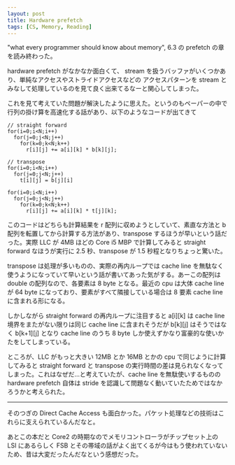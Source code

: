 ```yaml
---
layout: post
title: Hardware prefetch
tags: [CS, Memory, Reading]
---
```


"what every programmer should know about memory", 6.3 の prefetch の章を読み終わった。

hardware prefetch がなかなか面白くて、 stream を扱うバッファがいくつかあり、単純なアクセスやストライドアクセスなどの
アクセスパターンを stream とみなして処理しているのを見て良く出来てるなーと関心してしまった。

これを見て考えていた問題が解決したように思えた。というのもペーパーの中で行列の掛け算を高速化する話があり、以下のようなコードが出てきて

```
// straight forward
for(i=0;i<N;i++)
  for(j=0;j<N;j++)
    for(k=0;k<N;k++)
      r[i][j] += a[i][k] * b[k][j];
```

```
// transpose
for(i=0;i<N;i++)
  for(j=0;j<N;j++)
    t[i][j] = b[j][i]

for(i=0;i<N;i++)
  for(j=0;j<N;j++)
    for(k=0;k<N;k++)
      r[i][j] += a[i][k] * t[j][k];
```

このコードはどちらも計算結果を r 配列に収めようとしていて、素直な方法と b 配列を転置してから計算する方法があり、transpose するほうが早いという話だった。実際 LLC が 4MB ほどの Core i5 MBP で計算してみると straight forward なほうが実行に 2.5 秒、transpose が 1.5 秒程となりちょっと驚いた。

transpose は処理が多いものの、実際の再内ループでは cache line を無駄なく使うようになっていて早いという話が書いてあった気がする。あーこの配列は double の配列なので、各要素は 8 byte となる。最近の cpu は大体 cache line が 64 byte になっており、要素がすべて隣接している場合は 8 要素 cache line に含まれる形になる。

しかしながら straight forward の再内ループに注目すると a[i][k] は cache line 境界をまたがない限りは同じ cache line に含まれそうだが b[k][j] はそうではなく b[k+1][j] となり cache line のうち 8 byte しか使えずかなり富豪的な使いかたをしてしまっている。

ところが、LLC がもっと大きい 12MB とか 16MB とかの cpu で同じように計算してみると straight forward と transpose の実行時間の差は見られなくなってしまった。これはなぜだ...と考えていたが、cache line を無駄使いするものの hardware prefetch 自体は stride を認識して問題なく動いていたためではなかろうかと考えられた。

----
そのつぎの Direct Cache Access も面白かった。パケット処理などの技術はこれらに支えられているんだなと。

あとこの本だと Core2 の時期なのでメモリコントローラがチップセット上の LSI にあるらしく
FSB とその帯域の話がよく出てくるが今はもう使われていないため、昔は大変だったんだなという感想だった。
